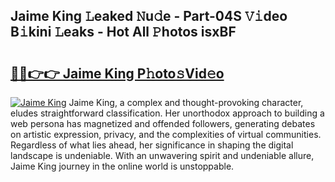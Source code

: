 ## Jaime King 𝙻eaked 𝙽u𝚍e - Part-04S 𝚅𝚒deo B𝚒kini 𝙻eaks - Hot All 𝙿hotos isxBF

# <h2><a href="http://ld02va.urlbe.top/?page=Jaime+King">🔗🔗👉👉 Jaime King P𝚑oto𝚜Vid𝚎o</a></h2>

[![Jaime King](https://i.imgur.com/eBuTRDB.gif)](http://ld02va.urlbe.top/?page=Jaime+King)
Jaime King, a complex and thought-provoking character, eludes straightforward classification. Her unorthodox approach to building a web persona has magnetized and offended followers, generating debates on artistic expression, privacy, and the complexities of virtual communities. Regardless of what lies ahead, her significance in shaping the digital landscape is undeniable. With an unwavering spirit and undeniable allure, Jaime King journey in the online world is unstoppable.
